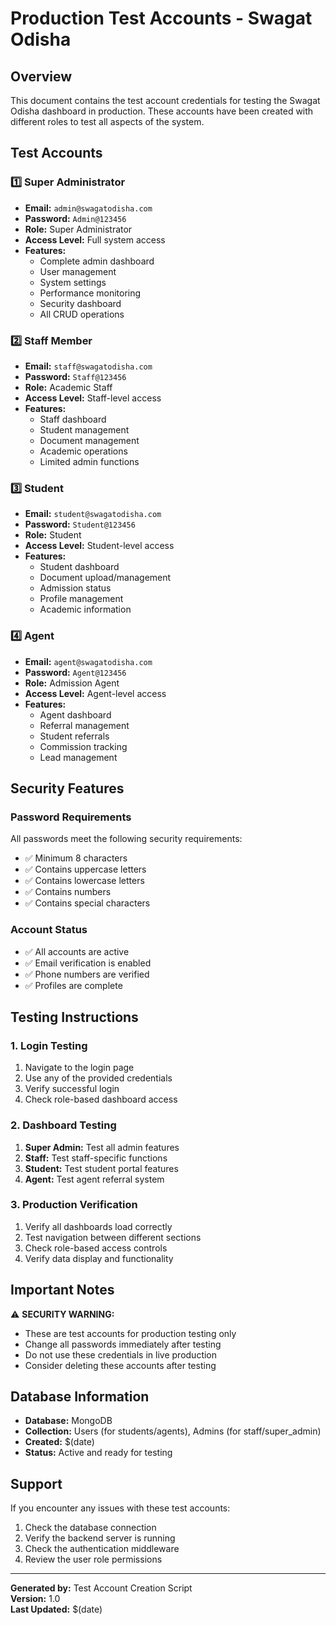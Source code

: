 # Production Test Accounts - Swagat Odisha

## Overview
This document contains the test account credentials for testing the Swagat Odisha dashboard in production. These accounts have been created with different roles to test all aspects of the system.

## Test Accounts

### 1️⃣ Super Administrator
- **Email:** `admin@swagatodisha.com`
- **Password:** `Admin@123456`
- **Role:** Super Administrator
- **Access Level:** Full system access
- **Features:**
  - Complete admin dashboard
  - User management
  - System settings
  - Performance monitoring
  - Security dashboard
  - All CRUD operations

### 2️⃣ Staff Member
- **Email:** `staff@swagatodisha.com`
- **Password:** `Staff@123456`
- **Role:** Academic Staff
- **Access Level:** Staff-level access
- **Features:**
  - Staff dashboard
  - Student management
  - Document management
  - Academic operations
  - Limited admin functions

### 3️⃣ Student
- **Email:** `student@swagatodisha.com`
- **Password:** `Student@123456`
- **Role:** Student
- **Access Level:** Student-level access
- **Features:**
  - Student dashboard
  - Document upload/management
  - Admission status
  - Profile management
  - Academic information

### 4️⃣ Agent
- **Email:** `agent@swagatodisha.com`
- **Password:** `Agent@123456`
- **Role:** Admission Agent
- **Access Level:** Agent-level access
- **Features:**
  - Agent dashboard
  - Referral management
  - Student referrals
  - Commission tracking
  - Lead management

## Security Features

### Password Requirements
All passwords meet the following security requirements:
- ✅ Minimum 8 characters
- ✅ Contains uppercase letters
- ✅ Contains lowercase letters
- ✅ Contains numbers
- ✅ Contains special characters

### Account Status
- ✅ All accounts are active
- ✅ Email verification is enabled
- ✅ Phone numbers are verified
- ✅ Profiles are complete

## Testing Instructions

### 1. Login Testing
1. Navigate to the login page
2. Use any of the provided credentials
3. Verify successful login
4. Check role-based dashboard access

### 2. Dashboard Testing
1. **Super Admin:** Test all admin features
2. **Staff:** Test staff-specific functions
3. **Student:** Test student portal features
4. **Agent:** Test agent referral system

### 3. Production Verification
1. Verify all dashboards load correctly
2. Test navigation between different sections
3. Check role-based access controls
4. Verify data display and functionality

## Important Notes

⚠️ **SECURITY WARNING:**
- These are test accounts for production testing only
- Change all passwords immediately after testing
- Do not use these credentials in live production
- Consider deleting these accounts after testing

## Database Information

- **Database:** MongoDB
- **Collection:** Users (for students/agents), Admins (for staff/super_admin)
- **Created:** $(date)
- **Status:** Active and ready for testing

## Support

If you encounter any issues with these test accounts:
1. Check the database connection
2. Verify the backend server is running
3. Check the authentication middleware
4. Review the user role permissions

---

**Generated by:** Test Account Creation Script  
**Version:** 1.0  
**Last Updated:** $(date)
